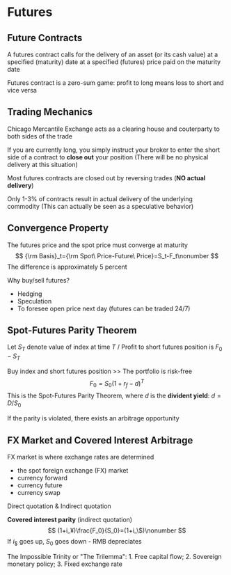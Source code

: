 # Futures

## Future Contracts

A futures contract calls for the delivery of an asset (or its cash value) at a specified (maturity) date at a specified (futures) price paid on the maturity date

Futures contract is a zero-sum game: profit to long means loss to short and vice versa

## Trading Mechanics

Chicago Mercantile Exchange acts as a clearing house and couterparty to both sides of the trade

If you are currently long, you simply instruct your broker to enter the short side of a contract to **close out** your position (There will be no physical delivery at this situation)

Most futures contracts are closed out by reversing trades (**NO actual delivery**)

Only 1-3% of contracts result in actual delivery of the underlying commodity (This can actually be seen as a speculative behavior)

## Convergence Property

The futures price and the spot price must converge at maturity
$$
{\rm Basis}_t={\rm Spot\ Price-Future\ Price}=S_t-F_t\nonumber
$$
The difference is approximately 5 percent

Why buy/sell futures?

- Hedging
- Speculation
- To foresee open price next day (futures can be traded 24/7)

## Spot-Futures Parity Theorem

Let $S_T$ denote value of index at time $T$ / Profit to short futures position is $F_0-S_T$

Buy index and short futures position >> The portfolio is risk-free
$$
F_0=S_0(1+r_f-d)^T\nonumber
$$
This is the Spot-Futures Parity Theorem, where $d$ is the **divident yield**: $d=D/S_0$

If the parity is violated, there exists an arbitrage opportunity

## FX Market and Covered Interest Arbitrage

FX market is where exchange rates are determined

- the spot foreign exchange (FX) market
- currency forward
- currency future
- currency swap

Direct quotation & Indirect quotation

**Covered interest parity** (indirect quotation)
$$
(1+i_¥)\frac{F_0}{S_0}=(1+i_\$)\nonumber
$$
If $i_\$$ goes up, $S_0$ goes down - RMB depreciates

The Impossible Trinity or "The Trilemma": 1. Free capital flow; 2. Sovereign monetary policy; 3. Fixed exchange rate
